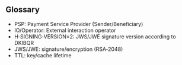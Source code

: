 ## Glossary

- PSP: Payment Service Provider (Sender/Beneficiary)
- IO/Operator: External interaction operator
- H‑SIGNING‑VERSION=2: JWS/JWE signature version according to DKIBQR
- JWS/JWE: signature/encryption (RSA‑2048)
- TTL: key/cache lifetime


